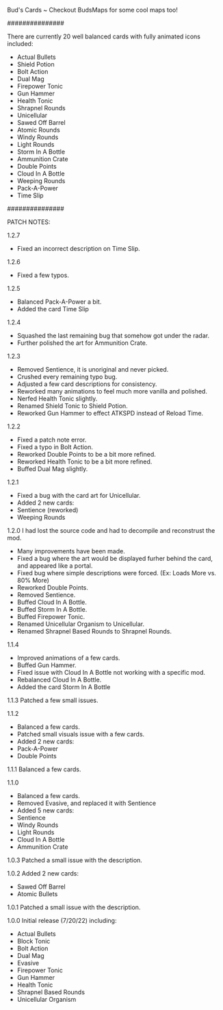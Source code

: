Bud's Cards ~ Checkout BudsMaps for some cool maps too!

###############

There are currently 20 well balanced cards with fully animated icons included:

- Actual Bullets
- Shield Potion
- Bolt Action
- Dual Mag
- Firepower Tonic
- Gun Hammer
- Health Tonic
- Shrapnel Rounds
- Unicellular
- Sawed Off Barrel
- Atomic Rounds
- Windy Rounds
- Light Rounds
- Storm In A Bottle
- Ammunition Crate
- Double Points
- Cloud In A Bottle
- Weeping Rounds
- Pack-A-Power
- Time Slip
 
###############
 
PATCH NOTES:

1.2.7
- Fixed an incorrect description on Time Slip.

1.2.6
- Fixed a few typos.

1.2.5
- Balanced Pack-A-Power a bit.
- Added the card Time Slip

1.2.4
- Squashed the last remaining bug that somehow got under the radar.
- Further polished the art for Ammunition Crate.

1.2.3
- Removed Sentience, it is unoriginal and never picked.
- Crushed every remaining typo bug.
- Adjusted a few card descriptions for consistency.
- Reworked many animations to feel much more vanilla and polished.
- Nerfed Health Tonic slightly.
- Renamed Shield Tonic to Shield Potion.
- Reworked Gun Hammer to effect ATKSPD instead of Reload Time.


1.2.2
- Fixed a patch note error.
- Fixed a typo in Bolt Action.
- Reworked Double Points to be a bit more refined.
- Reworked Health Tonic to be a bit more refined.
- Buffed Dual Mag slightly.

1.2.1
- Fixed a bug with the card art for Unicellular.
- Added 2 new cards:
- Sentience (reworked)
- Weeping Rounds

1.2.0
I had lost the source code and had to decompile and reconstrust the mod. 
- Many improvements have been made.
- Fixed a bug where the art would be displayed furher behind the card, and appeared like a portal.
- Fixed bug where simple descriptions were forced. (Ex: Loads More vs. 80% More)
- Reworked Double Points.
- Removed Sentience.
- Buffed Cloud In A Bottle.
- Buffed Storm In A Bottle.
- Buffed Firepower Tonic.
- Renamed Unicellular Organism to Unicellular.
- Renamed Shrapnel Based Rounds to Shrapnel Rounds.

1.1.4
- Improved animations of a few cards.
- Buffed Gun Hammer.
- Fixed issue with Cloud In A Bottle not working with a specific mod.
- Rebalanced Cloud In A Bottle.
- Added the card Storm In A Bottle

1.1.3
Patched a few small issues.

1.1.2
- Balanced a few cards.
- Patched small visuals issue with a few cards.
- Added 2 new cards:
- Pack-A-Power
- Double Points

1.1.1
Balanced a few cards.

1.1.0
- Balanced a few cards.
- Removed Evasive, and replaced it with Sentience
- Added 5 new cards:
- Sentience
- Windy Rounds
- Light Rounds
- Cloud In A Bottle
- Ammunition Crate

1.0.3
Patched a small issue with the description.

1.0.2
Added 2 new cards:
- Sawed Off Barrel
- Atomic Bullets

1.0.1
Patched a small issue with the description.

1.0.0 
Initial release (7/20/22) including:
- Actual Bullets
- Block Tonic
- Bolt Action
- Dual Mag
- Evasive
- Firepower Tonic
- Gun Hammer
- Health Tonic
- Shrapnel Based Rounds
- Unicellular Organism
